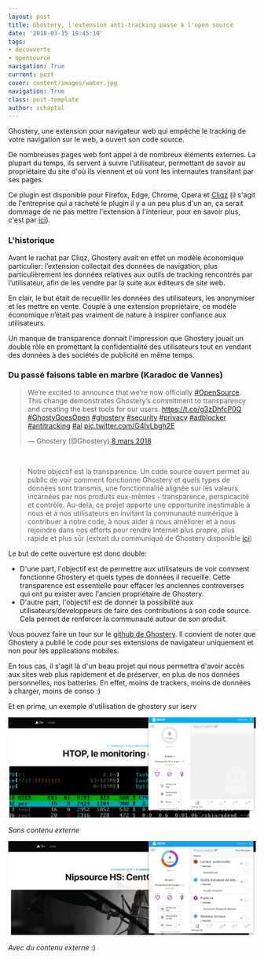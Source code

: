 ```yaml
---
layout: post
title: Ghostery, l'extension anti-tracking passe à l'open source
date: '2018-03-15 19:45:10'
tags:
- decouverte
- opensource
navigation: True
current: post
cover: content/images/water.jpg
navigation: True
class: post-template
author: schaptal
---
```


Ghostery, une extension pour navigateur web qui empêche le tracking de votre navigation sur le web, a ouvert son code source.

De nombreuses pages web font appel à de nombreux éléments externes. La plupart du temps, ils servent à suivre l’utilisateur, permettant de savoir au propriétaire du site d'où ils viennent et où vont les internautes transitant par ses pages.

Ce plugin est disponible pour Firefox, Edge, Chrome, Opera et [Cliqz](https://cliqz.com/fr/) (il s'agit de l'entreprise qui a racheté le plugin il y a un peu plus d'un an, ça serait dommage de ne pas mettre l'extension à l'interieur, pour en savoir plus, c'est par [ici](https://www.lemondeinformatique.fr/actualites/lire-cliqz-rachete-l-extension-anti-tracking-ghostery-67381.html)).


### L'historique

Avant le rachat par Cliqz, Ghostery avait en effet un modèle économique particulier: l’extension collectait des données de navigation, plus particulièrement les données relatives aux outils de tracking rencontrés par l’utilisateur, afin de les vendre par la suite aux éditeurs de site web.

En clair, le but était de recueillir les données des utilisateurs, les anonymiser et les mettre en vente. Couplé à une extension propriétaire, ce modèle économique n’était pas vraiment de nature à inspirer confiance aux utilisateurs.

Un manque de transparence donnait l'impression que Ghostery jouait un double rôle en promettant la confidentialité des utilisateurs tout en vendant des données à des sociétés de publicité en même temps.


### Du passé faisons table en marbre (Karadoc de Vannes)

<blockquote class="twitter-tweet" data-lang="fr"><p lang="en" dir="ltr">We’re excited to announce that we’re now officially <a href="https://twitter.com/hashtag/OpenSource?src=hash&amp;ref_src=twsrc%5Etfw">#OpenSource</a>. This change demonstrates Ghostery’s commitment to transparency and creating the best tools for our users. <a href="https://t.co/g3zDhfcP0Q">https://t.co/g3zDhfcP0Q</a> <a href="https://twitter.com/hashtag/GhostyGoesOpen?src=hash&amp;ref_src=twsrc%5Etfw">#GhostyGoesOpen</a> <a href="https://twitter.com/hashtag/ghostery?src=hash&amp;ref_src=twsrc%5Etfw">#ghostery</a> <a href="https://twitter.com/hashtag/security?src=hash&amp;ref_src=twsrc%5Etfw">#security</a> <a href="https://twitter.com/hashtag/privacy?src=hash&amp;ref_src=twsrc%5Etfw">#privacy</a> <a href="https://twitter.com/hashtag/adblocker?src=hash&amp;ref_src=twsrc%5Etfw">#adblocker</a> <a href="https://twitter.com/hashtag/antitracking?src=hash&amp;ref_src=twsrc%5Etfw">#antitracking</a> <a href="https://twitter.com/hashtag/ai?src=hash&amp;ref_src=twsrc%5Etfw">#ai</a> <a href="https://t.co/G4IvLbgh2E">pic.twitter.com/G4IvLbgh2E</a></p>&mdash; Ghostery (@Ghostery) <a href="https://twitter.com/Ghostery/status/971776824228433921?ref_src=twsrc%5Etfw">8 mars 2018</a></blockquote>
<script async src="https://platform.twitter.com/widgets.js" charset="utf-8"></script>

<br>

> Notre objectif est la transparence. Un code source ouvert permet au public de voir comment fonctionne Ghostery et quels types de données sont transmis, une fonctionnalité alignée sur les valeurs incarnées par nos produits eux-mêmes - transparence, perspicacité et contrôle. Au-delà, ce projet apporte une opportunité inestimable à nous et à nos utilisateurs en invitant la communauté numérique à contribuer à notre code, à nous aider à nous améliorer et à nous rejoindre dans nos efforts pour rendre Internet plus propre, plus rapide et plus sûr (extrait du communiqué de Ghostery disponible [ici](https://www.ghostery.com/fr/blog/product-releases/ghostery-goes-open-source/))

Le but de cette ouverture est donc double:
* D'une part, l'objectif est de permettre aux utilisateurs de voir comment fonctionne Ghostery et quels types de données il recueille. Cette transparence est essentielle pour effacer les anciennes controverses qui ont pu exister avec l'ancien propriétaire de Ghostery.
* D'autre part, l'objectif est de donner la possibilité aux utilisateurs/developpeurs de faire des contributions à son code source. Cela permet de renforcer la communauté autour de son produit.

Vous pouvez faire un tour sur le [github de Ghostery](https://github.com/ghostery/ghostery-extension). Il convient de noter que Ghostery a publié le code pour ses extensions de navigateur uniquement et non pour les applications mobiles.


En tous cas, il s'agit là d'un beau projet qui nous permettra d'avoir accès aux sites web plus rapidement et de préserver, en plus de nos données personnelles, nos batteries. 
En effet, moins de trackers, moins de données à charger, moins de conso :)


Et en prime, un exemple d'utilisation de ghostery sur iserv


![ghosterySansRessourcesExterne](/content/images/2018/03/ghosterySansRessourcesExterne.png)

*Sans contenu externe*


![ghosteryAvecRessourcesExterne](/content/images/2018/03/ghosteryAvecRessourcesExterne.jpg)

*Avec du contenu externe* :) 
